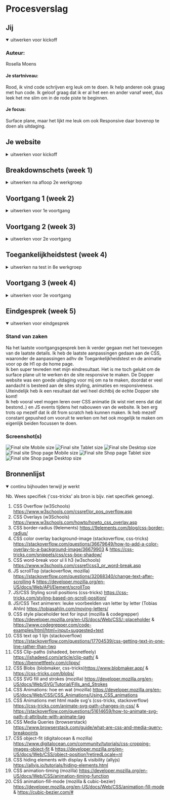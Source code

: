 # Procesverslag
<!-- Markdown is een simpele manier om HTML te schrijven.  
Markdown cheat cheet: [Hulp bij het schrijven van Markdown](https://github.com/adam-p/markdown-here/wiki/Markdown-Cheatsheet).

Nb. De standaardstructuur en de spartaanse opmaak van de README.md zijn helemaal prima. Het gaat om de inhoud van je procesverslag. Besteedt de tijd voor pracht en praal aan je website.

Nb. Door *open* toe te voegen aan een *details* element kun je deze standaard open zetten. Fijn om dat steeds voor de relevante stuk(ken) te doen. -->

## Jij

<details open>
<summary>uitwerken voor kickoff</summary>

### Auteur:
Rosella Moens

#### Je startniveau:
Rood, ik vind code schrijven erg leuk om te doen. Ik help anderen ook graag met hun code. Ik geloof graag dat ik er al het een en ander vanaf weet, dus leek het me slim om in de rode piste te beginnen. 

#### Je focus:
Surface plane, maar het lijkt me leuk om ook Responsive daar bovenop te doen als uitdaging. 
 
</details>





## Je website

<details>
<summary>uitwerken voor kickoff</summary>

### Je opdracht:
https://dopper.com/nl en https://shop.dopper.com/

#### Screenshot(s) van de eerste pagina (small screen): 
##### Homepage (desktop en mobile) 
<img src="images/home-desktop.jpg" width="375px" alt="Afbeelding Doppers met geanimeerde heading en button">
<img src="images/home-desktop3.jpeg" width="375px" alt="Links naar shop en customize pagina met diagonale frames">
<img src="images/home-mobile.jpeg" width="375px" alt="Doppers met geanimeerde heading met data van Dopper">

#### Screenshot(s) van de tweede pagina (small screen):
##### Shop (desktop en mobile)
<img src="images/shop-desktop.jpeg" width="375px" alt="Shop landingspage met shop en customize pagina links">
<img src="images/shop-desktop2.jpeg" width="375px" alt="Hover functies bij productlijst brand new Doppers">
<img src="images/shop-mobile.jpeg" width="375px" alt="Shop landingspage met shop en customize pagina links">
<img src="images/shop-mobile2.jpeg" width="375px" alt="Dopper flessen in productlijst">

</details>



## Breakdownschets (week 1)

<details>
<summary>uitwerken na afloop 2e werkgroep</summary>

### de hele pagina: 
<img src="images/breakdown-schets2.jpg" width="375px" alt="breakdown van de hele pagina">

### dynamisch deel (bijv menu): 
<img src="images/breakdown-menu.jpg" width="375px" alt="breakdown van een dynamisch deel">

### wellicht nog een dynamisch deel (bijv filter): 
<img src="images/breakdown-footer1.jpg" width="375px" alt="breakdown van nog een dynamisch deel">

</details>



## Voortgang 1 (week 2)

<details>
<summary>uitwerken voor 1e voortgang</summary>

### Stand van zaken
Over het algemeen ging het opzetten van de HTML erg goed. Ik liep er tegenaan dat de breakdown schets die ik had gemaakt voor de pagina, op sommige plekken niet zo werkte als gehoopt. Deze heb ik vervolgens aangepast. 
De HTML heb ik door een validator gehaald en heb ik de warnings (geen errors, yay!) weggewerkt door de HTML volledig af te maken. Ik ben begonnen met de CSS.
<img src="images/proces-mobile1.png" width="375px" alt="Proces 1 - Mobile">
<img src="images/proces-mobile1-snippet1.png" width="375px" alt="Proces 1 - Mobile (Snippet 1: Info section)">
<img src="images/proces-mobile1-snippet2.png" width="375px" alt="Proces 1 - Mobile (Snippet 2: Absolute sections)">
<img src="images/proces-mobile1-snippet3.png" width="375px" alt="Proces 1 - Mobile (Snippet 3: Header)">

### Agenda voor meeting

| Rosella Moens     | Ilias Ouyaliz       | Hong Zhou    | Stefan Radouane        |
| ---            | ---                | ---          | ---              |
| sections zonder heading  | werken met mediaqueries   | transparante animatie in achtergrond | a centreren in li    |
| h3 twee woorden apart stylen css| online fonts en iconen gebruiken | google maps op je website | items aan dropdown toevoegen |
| crop images asymmetrisch  | flexbox met 1 kolom of meerdere beginnen   | img grijswaarde maken op css  | lijst onzichtbaar maken met knop              |


### Verslag van meeting
- Van nav een ul maken
- Getal als span in 1 h3
- h2 van titels vd sections sections
- h3tjes voor sections in sections
- articles van sections in sections
- <a href "#"> doen!
- P niet nodig bij datetime!
- Summary details goed: vooral doen
- CSS clip path maker blob voor hovering shop.html - clippath https://bennettfeely.com/clippy/ (ik ga het proberen!)

</details>


## Voortgang 2 (week 3)

<details>
<summary>uitwerken voor 2e voortgang</summary>

### Stand van zaken
Ik heb na de feedback van vorige week aanpassingen gedaan aan de HTML. Ik ben daarna weer verder gegaan aan de CSS. Deze heb ik van bovenaf de pagina naar beneden opgezet. De image in de header heb ik door deze week heen ook gewijzigd naar een background image. Wanneer ik de pagina schaalde, kwam ik namelijk tegen problemen aan. 
Ik heb de CSS door een validator gehaald en daaruit kwamen drie warnings. Deze heb ik aangepast.
Over het algemeen ging het dus erg goed deze week. Ik heb een paar vragen gesteld en ook anderen geholpen met hun CSS tijdens de werkgroep. 

<img src="images/proces-mobile2-snippet1.png" width="375px" alt="Proces 2 snippet 1- Mobile">
<img src="images/proces-mobile2-snippet2.png" width="375px" alt="Proces 2 snippet 2- Mobile">
<img src="images/proces-mobile2-snippet2.1.png" width="375px" alt="Proces 2 snippet 2.1 - Mobile">
<img src="images/proces-mobile2-snippet3.png" width="375px" alt="Proces 2 snippet 3- Mobile">
<img src="images/proces-mobile2-snippet4.png" width="375px" alt="Proces 2 snippet 4- Mobile">
<img src="images/proces-mobile2-snippet5.png" width="375px" alt="Proces 2 snippet 5 - Mobile">
<img src="images/proces-mobile2-snippet6.png" width="375px" alt="Proces 2 snippet 6- Mobile">
<img src="images/proces-mobile2-snippet7.png" width="375px" alt="Proces 2 snippet 7- Mobile">
<img src="images/proces-mobile2-snippet8.png" width="375px" alt="Proces 2 snippet 8 - Mobile">



### Agenda voor meeting

| Rosella Moens | Ilias Ouyaliz | Hong Zhou | Stefan Radouane  |
| ---            | ---                | ---          | ---   |
| JS/CSS header kruisje/hamburger | Hamburger menu layout | Mag een tweede css pagina?    | img met transition  |
| CSS tweede HTML pagina | CSS grid grootte | CSS background-image cover centreren? | Meerdere elementen querySelectorAll |
| Hoeveel media queries?  | Hoe exact namaken? | Hover van afbeelding naar video | Achtergrond een wazige kleur geven  |


### Verslag van meeting
- Voor de scrollposY kan ik een class toevoegen aan de header (function van scrollPosition).
- Wanneer ik de functions herschrijf, kan ik ook het iconen probleem oplossen (update: fixed!)
- Strong ipv Span om h3? Nog even over nadenken.
- Verder super goed bezig!!

</details>





## Toegankelijkheidstest (week 4)

<details>
<summary>uitwerken na test in 8e werkgroep</summary>

### Bevindingen
Lijst met je bevindingen die in de test naar voren kwamen: <br>
 <strong>Keyboard en screenreader</strong>
 - Mobile: screenreader en tab knop lezen/selecteren alle nav a items, het menu wordt niet opengevouwen.
 - Button video, Sign up button en eerste sections a's moeten nog een :focus, :hover & :active styling
 
 <strong>Brillen</strong>
 - Blur/glare:
    - Nieuwsartikelen de titels zijn te dik
    - Placeholder niet goed leesbaar
    - Lichtgrijze tekst in footer niet goed leesbaar
 - Heimfield Loss:
    - Geen inzichten/bevindingen
 - Color:
    - Kleuren zijn herkenbaar en verschillen genoeg van elkaar. Contrast is goed.

#### Screenreader leest nav, maar vouwt niet uit.
Wanneer alleen de screenreader wordt gebruikt, wordt het hamburgermenu niet geopend, maar worden wel de list items hierin voorgelezen. Hetzelfde geldt als je enkel tabt door de site. De nav elementen worden geselecteerd maar zijn niet zichtbaar.

Oplossing <br>
Dit is dus op zichzelf niet een heel groot probleem. Mensen die rekenen op de screen-reader hebben de visuele ondersteuning niet. Hierdoor is de relevantie van dit inzicht niet noodzakelijk. Ik heb wel de hamburger-button een display: none; gegeven ipv een visibility: hidden;, zodat hij niet meer op tablet/laptop modus geselecteerd kan worden door de tab-toets.

#### Niet alle selecteerbare elementen hebben nog een focus, hover en active state. 
De a over de video, de sign up button en de links in de eerste section van shop.html hebben nog geen focus, hover en active state.

Oplossing <br>
Ik ga states toevoegen aan deze 3 elementen, zodat de toegankelijkheid groter is. Ook moet ik nog iets fixen betreft de focus state van de Dopper images op de shop page.


#### Titels van de nieuwsartikelen zijn niet goed leesbaar. 
Wanneer de gebruiker slecht zicht heeft (blur/glare bril), zijn de titels van de nieuwsartikelen niet duidelijk leesbaar. De font-weight is te dik. 

Oplossing <br>
Font-weight aanpassen zodat het dunner is.


#### Lichtgrijze placeholder van input en links in footer niet goed leesbaar. 
Wanneer de gebruiker slecht zicht heeft (blur/glare bril), zijn de licht-grijze teksten niet goed zichtbaar.

Oplossing <br>
Color aanpassen zodat het opvallender is en het contrast hoger is..
 
</details>



## Voortgang 3 (week 4)

<details>
<summary>uitwerken voor 3e voortgang</summary>

### Stand van zaken
Ik ben bijna klaar met de HTML/CSS en JS. De HTML en CSS waren me voornamelijk goed afgegaan. Ik had wat problemen met de scroll function die ik had geschreven in JS. Ik heb verschillende dingen geprobeerd, waardoor ik niet echt het resultaat kreeg waarop ik had gehoopt. De scroll eventListener die ik had opgesteld glitchde raar. Met een beetje hulp van de docent (Robert) is het gelukt om de functie op te zetten. Ik was er wel bijna! Nadat dit was de grootste struggle gelukkig voorbij. 
<br>
 <strong>De site voldoet aan de eisen van de surface plane en is nu ook responsive!</strong>
<br>
Het is nu nog een kwestie van kleine details en het zetten van de puntjes op de i. Vooral de CSS moet ik nog aanpassen adhv de Toegangelijkheidstest van deze week. Daarnaast wil ik nog een animatie aanmaken voor de tekst in de header banner.
<img src="images/proces-mobile3-snippet1.png" width="375px" alt="Proces 3 snippet 1- Mobile">
<img src="images/proces-mobile3-snippet2.png" width="375px" alt="Proces 3 snippet 2- Mobile">
<img src="images/proces-mobile3-snippet3.png" width="375px" alt="Proces 3 snippet 3- Mobile">
<img src="images/proces-mobile3-snippet4.png" width="375px" alt="Proces 3 snippet 4- Mobile">
<img src="images/proces-tablet3-snippet1.png" width="375px" alt="Proces 3 snippet 1- Tablet">
<img src="images/proces-tablet3-snippet2.png" width="375px" alt="Proces 3 snippet 2- Tablet">
<img src="images/proces-tablet3-snippet3.png" width="375px" alt="Proces 3 snippet 3- Tablet">
<img src="images/proces-tablet3-snippet4.png" width="375px" alt="Proces 3 snippet 4- Tablet">



### Agenda voor meeting

| Rosella Moens      | Hong Zhou          | Ilias Ouyaliz   | Stefan Radouane      |
| ---            | ---                | ---          | ---              |
| Header js animation | Met media queries img src aanpassen | Flexbox en css grid| Accordion maken |
| Darkmode colors in root | 9 images toevoegen met 1 button | Logo in midden | SVG stroke uitlijnen naar binnen |
| Footer flexen? | hamburger menu animatie  | Images width   | Pagina's overeenkomen?  |


### Verslag van meeting
- Ik ben goed bezig!
- Code is netjes
   - Comments in CSS goed
- Animatie zeker proberen na te bootsen
  - Al is het anders, that's fine.
- Darkmode niet nodig, je hebt al genoeg features
- Footer kan ik nog flexen, geen prioriteit aan stellen

</details>


## Eindgesprek (week 5)

<details open>
<summary>uitwerken voor eindgesprek</summary>

### Stand van zaken
Na het laatste voortgangsgesprek ben ik verder gegaan met het toevoegen van de laatste details. Ik heb de laatste aanpassingen gedaan aan de CSS, waaronder de aanpassingen adhv de Toegankelijkheidstest en de animatie voor op de H1 op de home page. <br>
Ik ben super tevreden met mijn eindresultaat. Het is me toch gelukt om de surface plane uit te werken én de site responsive te maken. De Dopper website was een goede uitdaging voor mij om na te maken, doordat er veel aandacht is besteed aan de sites styling, animaties en responsiveness. Uiteindelijk heb ik een resultaat dat wel heel dichtbij de echte Dopper site komt!<br>
Ik heb vooral veel mogen leren over CSS animatie (ik wist niet eens dat dat bestond..) en JS events tijdens het nabouwen van de website. Ik ben erg trots op mezelf dat ik dit from scratch heb kunnen maken. Ik heb mezelf constant gepushed om vooruit te werken om het ook mogelijk te maken om eigenlijk beiden focussen te doen.

### Screenshot(s)
<img src="images/final-site-mobile.png" alt="Final site Mobile size">
<img src="images/final-site-tablet.png" alt="Final site Tablet size">
<img src="images/final-site-tablet.png" alt="Final site Desktop size">

<img src="images/final-site-mobile-shop.png" alt="Final site Shop page Mobile size">
<img src="images/final-site-tablet-shop.png" alt="Final site Shop page Tablet size">
<img src="images/final-site-tablet-shop.png" alt="Final site Shop page Desktop size">


</details>





## Bronnenlijst

<details open>
<summary>continu bijhouden terwijl je werkt</summary>

Nb. Wees specifiek ('css-tricks' als bron is bijv. niet specifiek genoeg).

1. CSS Overflow (w3Schools) https://www.w3schools.com/cssref/pr_pos_overflow.asp
2. CSS Overlays (w3Schools) https://www.w3schools.com/howto/howto_css_overlay.asp
3. CSS border-radius (9elements) https://9elements.com/blog/css-border-radius/
4. CSS color overlay background-image (stackoverflow, css-tricks) https://stackoverflow.com/questions/36679649/how-to-add-a-color-overlay-to-a-background-image/36679903 & https://css-tricks.com/snippets/css/css-box-shadow/
5. CSS word-break voor ul li h3 (w3schools) https://www.w3schools.com/cssref/css3_pr_word-break.asp
6. JS scrollTop (stackoverflow, mozilla) https://stackoverflow.com/questions/32068340/change-text-after-scrolling & https://developer.mozilla.org/en-US/docs/Web/API/Element/scrollTop
7. JS/CSS Styling scroll positions (css-tricks) https://css-tricks.com/styling-based-on-scroll-position/
8. JS/CSS Text animeren: leuke voorbeelden van letter by letter (Tobias Ahlin) https://tobiasahlin.com/moving-letters/
9. CSS style placeholder text for input (mozilla & codegrepper) https://developer.mozilla.org/en-US/docs/Web/CSS/::placeholder & https://www.codegrepper.com/code-examples/html/html+input+suggested+text
10. CSS text op 1 lijn (stackoverflow) https://stackoverflow.com/questions/17704539/css-getting-text-in-one-line-rather-than-two
11. CSS Clip-paths (ishadeed, bennetfeely) https://ishadeed.com/article/clip-path/ & https://bennettfeely.com/clippy/
12. CSS Blobs (blobmaker, css-tricks)https://www.blobmaker.app/ & https://css-tricks.com/blobs/
13. CSS SVG fill and strokes (mozilla) https://developer.mozilla.org/en-US/docs/Web/SVG/Tutorial/Fills_and_Strokes
14. CSS Animations: hoe en wat (mozilla) https://developer.mozilla.org/en-US/docs/Web/CSS/CSS_Animations/Using_CSS_animations
15. CSS Animations met html made svg's (css-tricks, stackoverflow) https://css-tricks.com/animate-svg-path-changes-in-css/ & https://stackoverflow.com/questions/51614659/how-to-animate-svg-path-d-attribute-with-animate-tag
16. CSS Media Queries (browserstack) https://www.browserstack.com/guide/what-are-css-and-media-query-breakpoints
17. CSS object-fit (digitalocean & mozilla) https://www.digitalocean.com/community/tutorials/css-cropping-images-object-fit & https://developer.mozilla.org/en-US/docs/Web/CSS/object-position?retiredLocale=nl
18. CSS hiding elements with display & visibility (allyjs) https://allyjs.io/tutorials/hiding-elements.html
19. CSS animation-timing (mozilla) https://developer.mozilla.org/en-US/docs/Web/CSS/animation-timing-function
20. CSS animation-fill-mode (mozilla & cubic-bezier) https://developer.mozilla.org/en-US/docs/Web/CSS/animation-fill-mode & https://cubic-bezier.com/#

</details>
